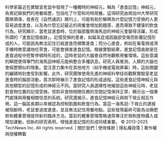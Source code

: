 科學家最近在實驗室老鼠中發現了一種獨特的神經元，稱為「進食記憶」神經元，負責記錄我們的用餐經歷，包括吃了什麼和何時用餐。這項研究由南加州大學研究團隊領導，發表在《自然通訊》期刊上，可能有助於解釋為什麼記憶力受損的人更容易過度進食，以及為什麼忘記最近的用餐會增加飢餓感，進而導致不健康的飲食行為。研究顯示，當老鼠進食時，位於腦部腹側海馬迴的神經元會變得活躍，形成所謂的「進食記憶痕跡」。記憶受損的患者，如癡呆症或因腦部受傷而影響記憶形成的人，可能因為無法記住已經進食而頻繁進食；而分心進食，例如在看電視或滑手機時無意識地吃零食，可能會損害進食記憶。根據實驗結果，進食記憶痕跡是在進食過程中短暫停頓時形成的，這時老鼠的大腦會自然地觀察用餐環境。這些意識的瞬間使得專門的海馬迴神經元能夠整合多種訊息。研究人員推測，人類的大腦也會經歷類似的現象。當注意力集中在其他地方（如手機或電視屏幕）時，這些關鍵的編碼時刻會受到影響。此外，研究團隊使用先進的神經科學技術觀察實驗室老鼠進食時的腦部活動，首次即時展示了進食記憶的形成過程。這些進食記憶神經元與其他類型的記憶形成的神經元不同。當研究人員選擇性地摧毀這些神經元時，老鼠對食物位置的記憶受損，但對非食物相關任務的空間記憶保持正常，顯示出一個專門處理與用餐相關信息的系統。研究還揭示，進食記憶神經元與側下視丘相互作用，這一腦區長期以來被認為控制飢餓和飲食行為。當這一海馬迴-下視丘的連接被阻斷時，老鼠會過度進食，並且無法記住用餐地點。這些發現最終可能為治療肥胖和體重管理提供新的臨床方法。當前的體重管理策略通常專注於限制食物攝入或增加運動，但新的研究表明，增強進食記憶的形成同樣重要。
© 2013-2025 TechNews Inc. All rights reserved.  | 
關於我們 |  使用條款 | 隱私權政策 | 著作權與授權轉載